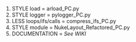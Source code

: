 01. STYLE load =    arload_PC.py
02. STYLE logger =  pylogger_PC.py
03. LESS loops/ifs/calls = compress_ifs_PC.py
04. STYLE module = NukeLayout_Refactored_PC.py
05. DOCUMENTATION = *See WIKI*
